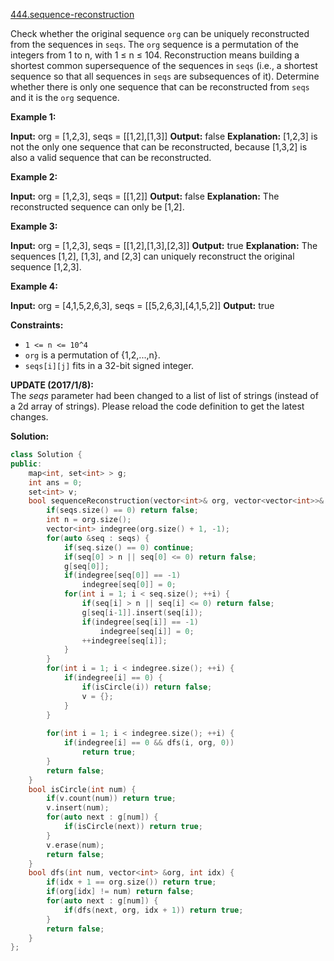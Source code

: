 [444.sequence-reconstruction](https://leetcode.com/problems/sequence-reconstruction/)  

Check whether the original sequence `org` can be uniquely reconstructed from the sequences in `seqs`. The `org` sequence is a permutation of the integers from 1 to n, with 1 ≤ n ≤ 104. Reconstruction means building a shortest common supersequence of the sequences in `seqs` (i.e., a shortest sequence so that all sequences in `seqs` are subsequences of it). Determine whether there is only one sequence that can be reconstructed from `seqs` and it is the `org` sequence.

**Example 1:**

**Input:** org = \[1,2,3\], seqs = \[\[1,2\],\[1,3\]\]
**Output:** false
**Explanation:** \[1,2,3\] is not the only one sequence that can be reconstructed, because \[1,3,2\] is also a valid sequence that can be reconstructed.

**Example 2:**

**Input:** org = \[1,2,3\], seqs = \[\[1,2\]\]
**Output:** false
**Explanation:** The reconstructed sequence can only be \[1,2\].

**Example 3:**

**Input:** org = \[1,2,3\], seqs = \[\[1,2\],\[1,3\],\[2,3\]\]
**Output:** true
**Explanation:** The sequences \[1,2\], \[1,3\], and \[2,3\] can uniquely reconstruct the original sequence \[1,2,3\].

**Example 4:**

**Input:** org = \[4,1,5,2,6,3\], seqs = \[\[5,2,6,3\],\[4,1,5,2\]\]
**Output:** true

**Constraints:**

*   `1 <= n <= 10^4`
*   `org` is a permutation of {1,2,...,n}.
*   `seqs[i][j]` fits in a 32-bit signed integer.

**UPDATE (2017/1/8):**  
The _seqs_ parameter had been changed to a list of list of strings (instead of a 2d array of strings). Please reload the code definition to get the latest changes.  



**Solution:**  

```cpp
class Solution {
public:
    map<int, set<int> > g;
    int ans = 0;
    set<int> v;
    bool sequenceReconstruction(vector<int>& org, vector<vector<int>>& seqs) {
        if(seqs.size() == 0) return false;
        int n = org.size();
        vector<int> indegree(org.size() + 1, -1);
        for(auto &seq : seqs) {
            if(seq.size() == 0) continue;
            if(seq[0] > n || seq[0] <= 0) return false;
            g[seq[0]];
            if(indegree[seq[0]] == -1)
                indegree[seq[0]] = 0;
            for(int i = 1; i < seq.size(); ++i) {
                if(seq[i] > n || seq[i] <= 0) return false;
                g[seq[i-1]].insert(seq[i]);
                if(indegree[seq[i]] == -1)
                    indegree[seq[i]] = 0;
                ++indegree[seq[i]];
            }
        }
        for(int i = 1; i < indegree.size(); ++i) {
            if(indegree[i] == 0) {
                if(isCircle(i)) return false;
                v = {};
            }
        }
        
        for(int i = 1; i < indegree.size(); ++i) {
            if(indegree[i] == 0 && dfs(i, org, 0))
                return true;
        }
        return false;
    }
    bool isCircle(int num) {
        if(v.count(num)) return true;
        v.insert(num);
        for(auto next : g[num]) {
            if(isCircle(next)) return true;
        }
        v.erase(num);
        return false;
    }
    bool dfs(int num, vector<int> &org, int idx) {
        if(idx + 1 == org.size()) return true;
        if(org[idx] != num) return false;
        for(auto next : g[num]) {
            if(dfs(next, org, idx + 1)) return true;
        }
        return false;
    }
};
```
      
